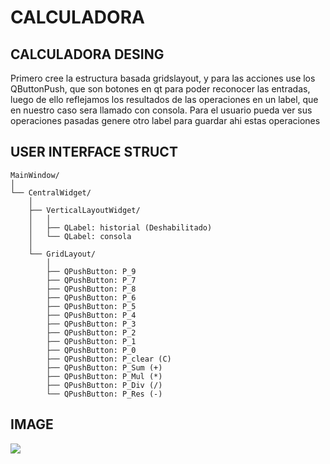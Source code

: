 # CALCULADORA
## CALCULADORA DESING
Primero cree la estructura basada gridslayout, y para las acciones use los QButtonPush, que son botones en qt 
para poder reconocer las entradas, luego de ello reflejamos los resultados de las operaciones en un label, que 
en nuestro caso sera llamado con consola.
Para el usuario pueda ver sus operaciones pasadas genere otro label para guardar ahi estas operaciones
## USER INTERFACE STRUCT
```plaintext
MainWindow/
│
└── CentralWidget/
    │
    ├── VerticalLayoutWidget/
    │   │
    │   ├── QLabel: historial (Deshabilitado)
    │   └── QLabel: consola
    │
    └── GridLayout/
        │
        ├── QPushButton: P_9
        ├── QPushButton: P_7
        ├── QPushButton: P_8
        ├── QPushButton: P_6
        ├── QPushButton: P_5
        ├── QPushButton: P_4
        ├── QPushButton: P_3
        ├── QPushButton: P_2
        ├── QPushButton: P_1
        ├── QPushButton: P_0
        ├── QPushButton: P_clear (C)
        ├── QPushButton: P_Sum (+)
        ├── QPushButton: P_Mul (*)
        ├── QPushButton: P_Div (/)
        └── QPushButton: P_Res (-)
```
## IMAGE
<img src="/IMG/MC_1.png">
